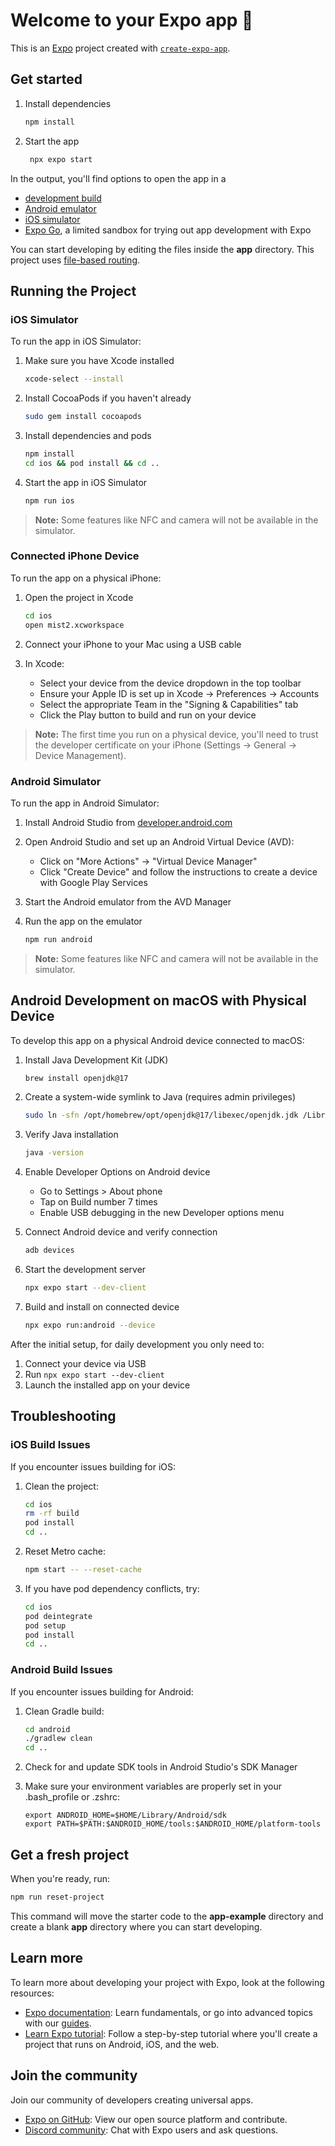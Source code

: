 # Welcome to your Expo app 👋

This is an [Expo](https://expo.dev) project created with [`create-expo-app`](https://www.npmjs.com/package/create-expo-app).

## Get started

1. Install dependencies

   ```bash
   npm install
   ```

2. Start the app

   ```bash
    npx expo start
   ```

In the output, you'll find options to open the app in a

- [development build](https://docs.expo.dev/develop/development-builds/introduction/)
- [Android emulator](https://docs.expo.dev/workflow/android-studio-emulator/)
- [iOS simulator](https://docs.expo.dev/workflow/ios-simulator/)
- [Expo Go](https://expo.dev/go), a limited sandbox for trying out app development with Expo

You can start developing by editing the files inside the **app** directory. This project uses [file-based routing](https://docs.expo.dev/router/introduction).

## Running the Project

### iOS Simulator

To run the app in iOS Simulator:

1. Make sure you have Xcode installed
   ```bash
   xcode-select --install
   ```

2. Install CocoaPods if you haven't already
   ```bash
   sudo gem install cocoapods
   ```

3. Install dependencies and pods
   ```bash
   npm install
   cd ios && pod install && cd ..
   ```

4. Start the app in iOS Simulator
   ```bash
   npm run ios
   ```

> **Note:** Some features like NFC and camera will not be available in the simulator.

### Connected iPhone Device

To run the app on a physical iPhone:

1. Open the project in Xcode
   ```bash
   cd ios
   open mist2.xcworkspace
   ```

2. Connect your iPhone to your Mac using a USB cable

3. In Xcode:
   - Select your device from the device dropdown in the top toolbar
   - Ensure your Apple ID is set up in Xcode → Preferences → Accounts
   - Select the appropriate Team in the "Signing & Capabilities" tab
   - Click the Play button to build and run on your device

> **Note:** The first time you run on a physical device, you'll need to trust the developer certificate on your iPhone (Settings → General → Device Management).

### Android Simulator

To run the app in Android Simulator:

1. Install Android Studio from [developer.android.com](https://developer.android.com/studio)

2. Open Android Studio and set up an Android Virtual Device (AVD):
   - Click on "More Actions" → "Virtual Device Manager"
   - Click "Create Device" and follow the instructions to create a device with Google Play Services

3. Start the Android emulator from the AVD Manager

4. Run the app on the emulator
   ```bash
   npm run android
   ```

> **Note:** Some features like NFC and camera will not be available in the simulator.

## Android Development on macOS with Physical Device

To develop this app on a physical Android device connected to macOS:

1. Install Java Development Kit (JDK)
   ```bash
   brew install openjdk@17
   ```

2. Create a system-wide symlink to Java (requires admin privileges)
   ```bash
   sudo ln -sfn /opt/homebrew/opt/openjdk@17/libexec/openjdk.jdk /Library/Java/JavaVirtualMachines/openjdk-17.jdk
   ```

3. Verify Java installation
   ```bash
   java -version
   ```

4. Enable Developer Options on Android device
   - Go to Settings > About phone
   - Tap on Build number 7 times
   - Enable USB debugging in the new Developer options menu

5. Connect Android device and verify connection
   ```bash
   adb devices
   ```

6. Start the development server
   ```bash
   npx expo start --dev-client
   ```

7. Build and install on connected device
   ```bash
   npx expo run:android --device
   ```

After the initial setup, for daily development you only need to:
1. Connect your device via USB
2. Run `npx expo start --dev-client`
3. Launch the installed app on your device

## Troubleshooting

### iOS Build Issues

If you encounter issues building for iOS:

1. Clean the project:
   ```bash
   cd ios
   rm -rf build
   pod install
   cd ..
   ```

2. Reset Metro cache:
   ```bash
   npm start -- --reset-cache
   ```

3. If you have pod dependency conflicts, try:
   ```bash
   cd ios
   pod deintegrate
   pod setup
   pod install
   cd ..
   ```

### Android Build Issues

If you encounter issues building for Android:

1. Clean Gradle build:
   ```bash
   cd android
   ./gradlew clean
   cd ..
   ```

2. Check for and update SDK tools in Android Studio's SDK Manager

3. Make sure your environment variables are properly set in your .bash_profile or .zshrc:
   ```
   export ANDROID_HOME=$HOME/Library/Android/sdk
   export PATH=$PATH:$ANDROID_HOME/tools:$ANDROID_HOME/platform-tools
   ```

## Get a fresh project

When you're ready, run:

```bash
npm run reset-project
```

This command will move the starter code to the **app-example** directory and create a blank **app** directory where you can start developing.

## Learn more

To learn more about developing your project with Expo, look at the following resources:

- [Expo documentation](https://docs.expo.dev/): Learn fundamentals, or go into advanced topics with our [guides](https://docs.expo.dev/guides).
- [Learn Expo tutorial](https://docs.expo.dev/tutorial/introduction/): Follow a step-by-step tutorial where you'll create a project that runs on Android, iOS, and the web.

## Join the community

Join our community of developers creating universal apps.

- [Expo on GitHub](https://github.com/expo/expo): View our open source platform and contribute.
- [Discord community](https://chat.expo.dev): Chat with Expo users and ask questions.
